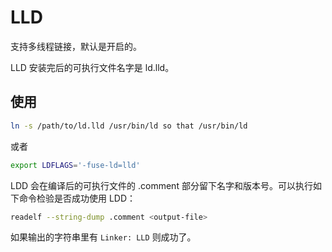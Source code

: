 # LLD

支持多线程链接，默认是开启的。

LLD 安装完后的可执行文件名字是 ld.lld。

## 使用

```bash
ln -s /path/to/ld.lld /usr/bin/ld so that /usr/bin/ld
```

或者

```bash
export LDFLAGS='-fuse-ld=lld'
```

LDD 会在编译后的可执行文件的 .comment 部分留下名字和版本号。可以执行如下命令检验是否成功使用 LDD：

```bash
readelf --string-dump .comment <output-file>
```

如果输出的字符串里有 `Linker: LLD` 则成功了。
